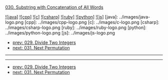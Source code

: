 [030. Substring with Concatenation of All Words](https://leetcode.com/problems/substring-with-concatenation-of-all-words/)

[![java]](../java/030-substring-with-concatenation-of-all-words.md)
[![cpp]](../cpp/030-substring-with-concatenation-of-all-words.md)
[![c]](../c/030-substring-with-concatenation-of-all-words.md)
[![csharp]](../csharp/030-substring-with-concatenation-of-all-words.md)
[![ruby]](../ruby/030-substring-with-concatenation-of-all-words.md)
[![python]](../python/030-substring-with-concatenation-of-all-words.md)
[![js]](../js/030-substring-with-concatenation-of-all-words.md)
[java]: ../images/java-logo.png
[cpp]: ../images/cpp-logo.png
[c]: ../images/c-logo.png
[csharp]: ../images/csharp-logo.png
[ruby]: ../images/ruby-logo.png
[python]: ../images/python-logo.png
[js]: ../images/js-logo.png

- [prev: 029. Divide Two Integers](029-divide-two-integers.md)
- [next: 031. Next Permutation](031-next-permutation.md)

---



---

- [prev: 029. Divide Two Integers](029-divide-two-integers.md)
- [next: 031. Next Permutation](031-next-permutation.md)
